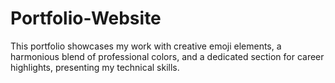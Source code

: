 # Portfolio-Website
This portfolio showcases my work with creative emoji elements, a harmonious blend of professional colors, and a dedicated section for career highlights, presenting my technical skills.
